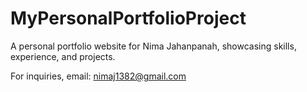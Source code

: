 # MyPersonalPortfolioProject

A personal portfolio website for Nima Jahanpanah, showcasing skills, experience, and projects.

For inquiries, email: [nimaj1382@gmail.com](mailto:nimaj1382@gmail.com)

